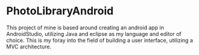 # PhotoLibraryAndroid

This project of mine is based around creating an android app in AndroidStudio, utilizing Java and eclipse as my language and editor of choice. This is my foray into the field of building a user interface, utilizing a MVC architecture.

